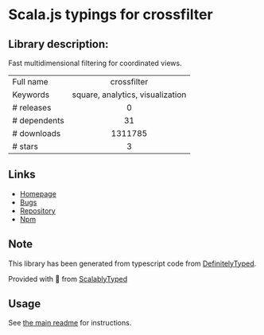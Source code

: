 
# Scala.js typings for crossfilter


## Library description:
Fast multidimensional filtering for coordinated views.

|                    |                 |
| ------------------ | :-------------: |
| Full name          | crossfilter |
| Keywords           | square, analytics, visualization |
| # releases         | 0 |
| # dependents       | 31 |
| # downloads        | 1311785 |
| # stars            | 3 |

## Links
- [Homepage](http://square.github.com/crossfilter/)
- [Bugs](https://github.com/square/crossfilter/issues)
- [Repository](https://github.com/square/crossfilter)
- [Npm](https://www.npmjs.com/package/crossfilter)
    


## Note
This library has been generated from typescript code from [DefinitelyTyped](https://definitelytyped.org).

Provided with :purple_heart: from [ScalablyTyped](https://github.com/oyvindberg/ScalablyTyped)

## Usage
See [the main readme](../../readme.md) for instructions.



